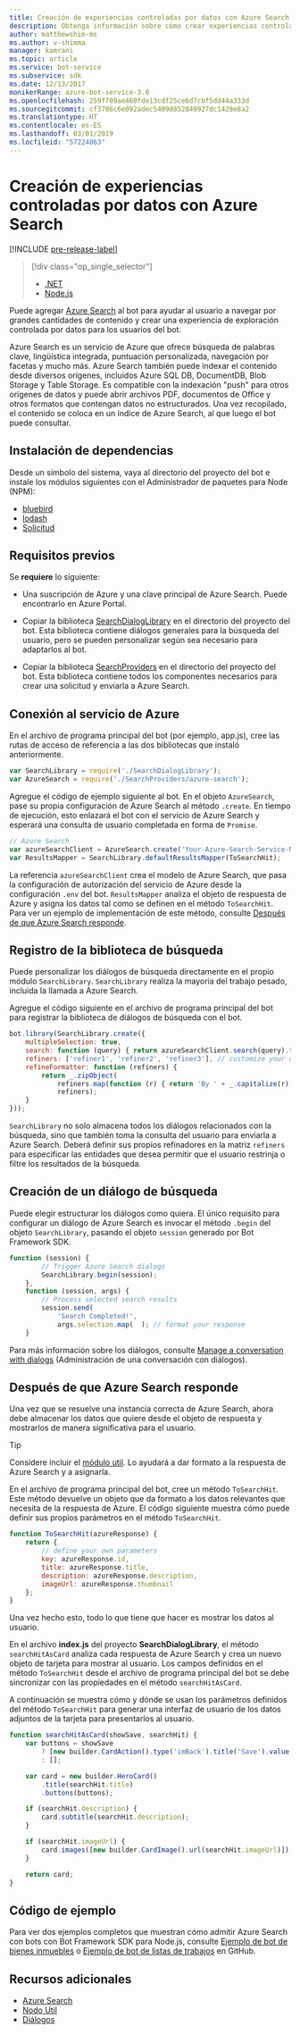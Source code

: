 ```yaml
---
title: Creación de experiencias controladas por datos con Azure Search | Microsoft Docs
description: Obtenga información sobre cómo crear experiencias controladas por datos con Azure Search y ayude a los usuarios a explorar grandes cantidades de contenido en un bot con Bot Framework SDK para Node.js y Azure Search.
author: matthewshim-ms
ms.author: v-shimma
manager: kamrani
ms.topic: article
ms.service: bot-service
ms.subservice: sdk
ms.date: 12/13/2017
monikerRange: azure-bot-service-3.0
ms.openlocfilehash: 259f709ae460fde13cdf25ce6d7cbf5dd44a333d
ms.sourcegitcommit: cf3786c6e092adec5409d852849927dc1428e8a2
ms.translationtype: HT
ms.contentlocale: es-ES
ms.lasthandoff: 03/01/2019
ms.locfileid: "57224863"
---
```

# <a name="create-data-driven-experiences-with-azure-search"></a>Creación de experiencias controladas por datos con Azure Search 

[!INCLUDE [pre-release-label](../includes/pre-release-label-v3.md)]

> [!div class="op_single_selector"]
> - [.NET](../dotnet/bot-builder-dotnet-search-azure.md)
> - [Node.js](../nodejs/bot-builder-nodejs-search-azure.md)

Puede agregar [Azure Search][search] al bot para ayudar al usuario a navegar por grandes cantidades de contenido y crear una experiencia de exploración controlada por datos para los usuarios del bot.

Azure Search es un servicio de Azure que ofrece búsqueda de palabras clave, lingüística integrada, puntuación personalizada, navegación por facetas y mucho más. Azure Search también puede indexar el contenido desde diversos orígenes, incluidos Azure SQL DB, DocumentDB, Blob Storage y Table Storage. Es compatible con la indexación "push" para otros orígenes de datos y puede abrir archivos PDF, documentos de Office y otros formatos que contengan datos no estructurados. Una vez recopilado, el contenido se coloca en un índice de Azure Search, al que luego el bot puede consultar.

## <a name="install-dependencies"></a>Instalación de dependencias

Desde un símbolo del sistema, vaya al directorio del proyecto del bot e instale los módulos siguientes con el Administrador de paquetes para Node (NPM):

* [bluebird](https://www.npmjs.com/package/bluebird)
* [lodash](https://www.npmjs.com/package/lodash)
* [Solicitud](https://www.npmjs.com/package/request)

## <a name="prerequisites"></a>Requisitos previos

Se **requiere** lo siguiente: 
- Una suscripción de Azure y una clave principal de Azure Search. Puede encontrarlo en Azure Portal.
- Copiar la biblioteca [SearchDialogLibrary](https://github.com/Microsoft/botBuilder-Samples/tree/master/Node/demo-Search/SearchDialogLibrary) en el directorio del proyecto del bot. Esta biblioteca contiene diálogos generales para la búsqueda del usuario, pero se pueden personalizar según sea necesario para adaptarlos al bot. 

- Copiar la biblioteca [SearchProviders](https://github.com/Microsoft/botBuilder-Samples/tree/master/Node/demo-Search/SearchProviders) en el directorio del proyecto del bot. Esta biblioteca contiene todos los componentes necesarios para crear una solicitud y enviarla a Azure Search.

## <a name="connect-to-the-azure-service"></a>Conexión al servicio de Azure 

En el archivo de programa principal del bot (por ejemplo, app.js), cree las rutas de acceso de referencia a las dos bibliotecas que instaló anteriormente. 

```javascript
var SearchLibrary = require('./SearchDialogLibrary');
var AzureSearch = require('./SearchProviders/azure-search');
```

Agregue el código de ejemplo siguiente al bot. En el objeto `AzureSearch`, pase su propia configuración de Azure Search al método `.create`. En tiempo de ejecución, esto enlazará el bot con el servicio de Azure Search y esperará una consulta de usuario completada en forma de `Promise`.  

```javascript
// Azure Search
var azureSearchClient = AzureSearch.create('Your-Azure-Search-Service-Name', 'Your-Azure-Search-Primary-Key', 'Your-Azure-Search-Service-Index');
var ResultsMapper = SearchLibrary.defaultResultsMapper(ToSearchHit);
```

 La referencia `azureSearchClient` crea el modelo de Azure Search, que pasa la configuración de autorización del servicio de Azure desde la configuración `.env` del bot. 
 `ResultsMapper` analiza el objeto de respuesta de Azure y asigna los datos tal como se definen en el método `ToSearchHit`. Para ver un ejemplo de implementación de este método, consulte [Después de que Azure Search responde](#after-azure-search-responds).

## <a name="register-the-search-library"></a>Registro de la biblioteca de búsqueda
Puede personalizar los diálogos de búsqueda directamente en el propio módulo `SearchLibrary`. `SearchLibrary` realiza la mayoría del trabajo pesado, incluida la llamada a Azure Search. 

Agregue el código siguiente en el archivo de programa principal del bot para registrar la biblioteca de diálogos de búsqueda con el bot. 

```javascript
bot.library(SearchLibrary.create({
    multipleSelection: true,
    search: function (query) { return azureSearchClient.search(query).then(ResultsMapper); },
    refiners: ['refiner1', 'refiner2', 'refiner3'], // customize your own refiners 
    refineFormatter: function (refiners) {
        return _.zipObject(
            refiners.map(function (r) { return 'By ' + _.capitalize(r); }),
            refiners);
    }
}));
```
`SearchLibrary` no solo almacena todos los diálogos relacionados con la búsqueda, sino que también toma la consulta del usuario para enviarla a Azure Search. Deberá definir sus propios refinadores en la matriz `refiners` para especificar las entidades que desea permitir que el usuario restrinja o filtre los resultados de la búsqueda.  

## <a name="create-a-search-dialog"></a>Creación de un diálogo de búsqueda

Puede elegir estructurar los diálogos como quiera. El único requisito para configurar un diálogo de Azure Search es invocar el método `.begin` del objeto `SearchLibrary`, pasando el objeto `session` generado por Bot Framework SDK. 

```javascript
function (session) {
        // Trigger Azure Search dialogs 
        SearchLibrary.begin(session);
    },
    function (session, args) {
        // Process selected search results
        session.send(
            'Search Completed!',
            args.selection.map(  ); // format your response 
    }
```
Para más información sobre los diálogos, consulte [Manage a conversation with dialogs](bot-builder-nodejs-dialog-manage-conversation.md) (Administración de una conversación con diálogos).

## <a name="after-azure-search-responds"></a>Después de que Azure Search responde 

Una vez que se resuelve una instancia correcta de Azure Search, ahora debe almacenar los datos que quiere desde el objeto de respuesta y mostrarlos de manera significativa para el usuario.

> [!TIP]
> Considere incluir el [módulo util][NodeUtil]. Lo ayudará a dar formato a la respuesta de Azure Search y a asignarla.

En el archivo de programa principal del bot, cree un método `ToSearchHit`. Este método devuelve un objeto que da formato a los datos relevantes que necesita de la respuesta de Azure. El código siguiente muestra cómo puede definir sus propios parámetros en el método `ToSearchHit`. 
 
 ```javascript
 function ToSearchHit(azureResponse) {
     return {
         // define your own parameters 
         key: azureResponse.id,
         title: azureResponse.title,
         description: azureResponse.description,
         imageUrl: azureResponse.thumbnail
     };
 }
```
Una vez hecho esto, todo lo que tiene que hacer es mostrar los datos al usuario. 

 En el archivo **index.js** del proyecto **SearchDialogLibrary**, el método `searchHitAsCard` analiza cada respuesta de Azure Search y crea un nuevo objeto de tarjeta para mostrar al usuario. Los campos definidos en el método `ToSearchHit` desde el archivo de programa principal del bot se debe sincronizar con las propiedades en el método `searchHitAsCard`. 

A continuación se muestra cómo y dónde se usan los parámetros definidos del método `ToSearchHit` para generar una interfaz de usuario de los datos adjuntos de la tarjeta para presentarlos al usuario. 

```javascript
function searchHitAsCard(showSave, searchHit) {
    var buttons = showSave
        ? [new builder.CardAction().type('imBack').title('Save').value(searchHit.key)]
        : [];

    var card = new builder.HeroCard()
        .title(searchHit.title) 
        .buttons(buttons);

    if (searchHit.description) {
        card.subtitle(searchHit.description);
    }

    if (searchHit.imageUrl) {
        card.images([new builder.CardImage().url(searchHit.imageUrl)]);
    }

    return card;
}
```

## <a name="sample-code"></a>Código de ejemplo

Para ver dos ejemplos completos que muestran cómo admitir Azure Search con bots con Bot Framework SDK para Node.js, consulte [Ejemplo de bot de bienes inmuebles](https://github.com/Microsoft/BotBuilder-Samples/tree/v3-sdk-samples/Node/demo-Search/RealEstateBot) o [Ejemplo de bot de listas de trabajos](https://github.com/Microsoft/BotBuilder-Samples/tree/v3-sdk-samples/Node/demo-Search/JobListingBot) en GitHub. 

## <a name="additional-resources"></a>Recursos adicionales

* [Azure Search][search]
* [Nodo Util][NodeUtil]
* [Diálogos](bot-builder-nodejs-dialog-manage-conversation.md)

[NodeUtil]: https://nodejs.org/api/util.html
[search]: /azure/search/search-what-is-azure-search
